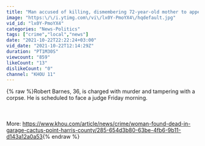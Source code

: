 ```yaml
---
title: "Man accused of killing, dismembering 72-year-old mother to appear in court Friday morning"
image: "https:\/\/i.ytimg.com\/vi\/lx0Y-PmoYX4\/hqdefault.jpg"
vid_id: "lx0Y-PmoYX4"
categories: "News-Politics"
tags: ["crime","local","news"]
date: "2021-10-22T22:22:24+03:00"
vid_date: "2021-10-22T12:14:29Z"
duration: "PT1M30S"
viewcount: "859"
likeCount: "13"
dislikeCount: "0"
channel: "KHOU 11"
---
```

{% raw %}Robert Barnes, 36, is charged with murder and tampering with a corpse. He is scheduled to face a judge Friday morning.<br /><br /><br /><br />More: <a rel="nofollow" target="blank" href="https://www.khou.com/article/news/crime/woman-found-dead-in-garage-cactus-point-harris-county/285-654d3b80-63be-4fb6-9b11-d143a12a0a53">https://www.khou.com/article/news/crime/woman-found-dead-in-garage-cactus-point-harris-county/285-654d3b80-63be-4fb6-9b11-d143a12a0a53</a>{% endraw %}
